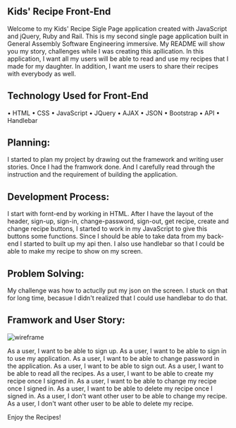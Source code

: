 ## Kids' Recipe Front-End

Welcome to my Kids' Recipe Sigle Page application created with JavaScript and jQuery, Ruby and Rail. This is my second single page application built in General Assembly Software Engineering immersive. My README will show you my story, challenges while I was creating this apllication. In this application, I want all my users will be able to read and use my recipes that I made for my daughter. In addition, I want me users to share their recipes with everybody as well.

## Technology Used for Front-End
•	HTML •	CSS •	JavaScript •	JQuery •	AJAX •	JSON •	Bootstrap •	API
• Handlebar

## Planning:
I started to plan my project by drawing out the framework and writing user stories. Once I had the framwork done. And I carefully read through the instruction and the requirement of building the application.

## Development Process:
I start with fornt-end by working in HTML. After I have the layout of the header, sign-up, sign-in, change-password, sign-out, get recipe, create and change recipe buttons, I started to work in my JavaScript to give this buttons some functions. Since I should be able to take data from my back-end I started to built up my api then. I also use handlebar so that I could be able to make my recipe to show on my screen.

## Problem Solving:
My challenge was how to actuclly put my json on the screen. I stuck on that for long time, becasue I didn't realized that I could use handlebar to do that.

## Framwork and User Story:
![wireframe](https://media.git.generalassemb.ly/user/19626/files/cf7a0d80-6537-11e9-8454-0bdebc01d02f)

As a user, I want to be able to sign up.
As a user, I want to be able to sign in to use my application.
As a user, I want to be able to change password in the application.
As a user, I want to be able to sign out.
As a user, I want to be able to read all the recipes.
As a user, I want to be able to create my recipe once I signed in.
As a user, I want to be able to change my recipe once I signed in.
As a user, I want to be able to delete my recipe once I signed in.
As a user, I don't want other user to be able to change my recipe.
As a user, I don't want other user to be able to delete my recipe.

Enjoy the Recipes!
